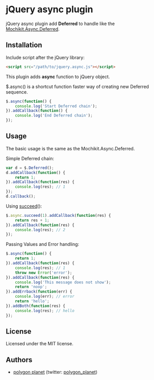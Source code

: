 jQuery async plugin
===================

jQuery async plugin add **Deferred** to handle like the [Mochikit.Async.Deferred](http://mochi.github.io/mochikit/doc/html/MochiKit/Async.html#fn-deferred).

## Installation

Include script after the jQuery library:

```html
<script src="/path/to/jquery.async.js"></script>
```

This plugin adds **async** function to jQuery object.

$.async() is a shortcut function faster way of creating new Deferred sequence.

```javascript
$.async(function() {
    console.log('Start Deferred chain');
}).addCallback(function() {
    console.log('End Deferred chain');
});
```

## Usage

The basic usage is the same as the Mochikit.Async.Deferred.


Simple Deferred chain:

```javascript
var d = $.Deferred();
d.addCallback(function() {
    return 1;
}).addCallback(function(res) {
    console.log(res); // 1
});
d.callback();
```

Using [succeed](http://mochi.github.io/mochikit/doc/html/MochiKit/Async.html#fn-succeed)():

```javascript
$.async.succeed(1).addCallback(function(res) {
    return res + 1;
}).addCallback(function(res) {
    console.log(res); // 2
});
```

Passing Values and Error handling:

```javascript
$.async(function() {
    return 1;
}).addCallback(function(res) {
    console.log(res); // 1
    throw new Error('error');
}).addCallback(function(res) {
    console.log('This message does not show');
    return 'noop';
}).addErrback(function(err) {
    console.log(err); // error
    return 'hello';
}).addBoth(function(res) {
    console.log(res); // hello
});
```

## License

Licensed under the MIT license.

## Authors

* [polygon planet](https://github.com/polygonplanet) (twitter: [polygon_planet](http://twitter.com/polygon_planet))



